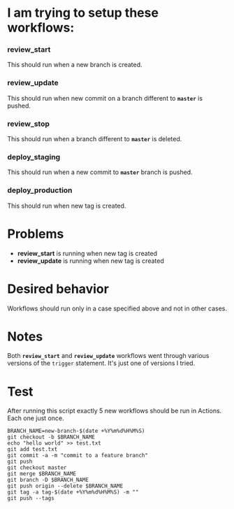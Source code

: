 # I am trying to setup these workflows:

### review_start

This should run when a new branch is created.

### review_update

This should run when new commit on a branch different to **`master`** is pushed.

### review_stop

This should run when a branch different to **`master`** is deleted.

### deploy_staging

This should run when a new commit to **`master`** branch is pushed.

### deploy_production

This should run when new tag is created.

# Problems

* __review_start__ is running when new tag is created
* __review_update__ is running when new tag is created

# Desired behavior

Workflows should run only in a case specified above and not in other cases.

# Notes

Both **`review_start`** and **`review_update`** workflows went through various versions of the `trigger` statement. It's just one of versions I tried.

# Test

After running this script exactly 5 new workflows should be run in Actions. Each one just once.

```shell
BRANCH_NAME=new-branch-$(date +%Y%m%d%H%M%S)
git checkout -b $BRANCH_NAME
echo "hello world" >> test.txt
git add test.txt
git commit -a -m "commit to a feature branch"
git push
git checkout master
git merge $BRANCH_NAME
git branch -D $BRANCH_NAME
git push origin --delete $BRANCH_NAME
git tag -a tag-$(date +%Y%m%d%H%M%S) -m ""
git push --tags
```

